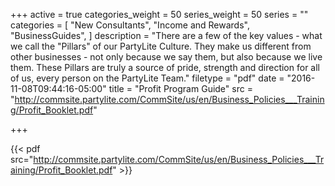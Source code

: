 +++
active = true
categories_weight = 50
series_weight = 50
series = ""
categories = [
  "New Consultants",
  "Income and Rewards",
  "BusinessGuides",
]
description = "There are a few of the key values - what we call the \"Pillars\" of our PartyLite Culture. They make us different from other businesses - not only because we say them, but also because we live them. These Pillars are truly a source of pride, strength and direction for all of us, every person on the PartyLite Team."
filetype = "pdf"
date = "2016-11-08T09:44:16-05:00"
title = "Profit Program Guide"
src = "http://commsite.partylite.com/CommSite/us/en/Business_Policies___Training/Profit_Booklet.pdf"

+++

{{< pdf src="http://commsite.partylite.com/CommSite/us/en/Business_Policies___Training/Profit_Booklet.pdf" >}}
